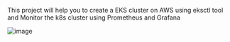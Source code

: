 This project will help you to create a EKS cluster on AWS using eksctl tool and Monitor the k8s cluster using Prometheus and Grafana


![image](https://user-images.githubusercontent.com/64305358/184199676-e34d3b23-b7a1-461b-aba0-740e5015e053.png)
